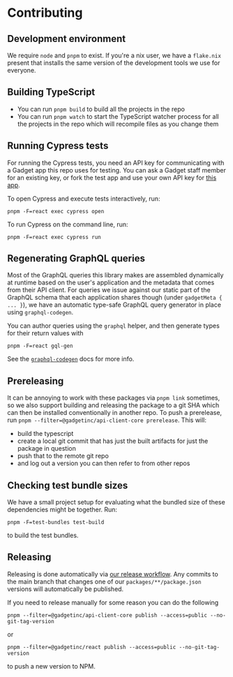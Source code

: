 # Contributing

## Development environment

We require `node` and `pnpm` to exist. If you're a nix user, we have a `flake.nix` present that installs the same version of the development tools we use for everyone.

## Building TypeScript

- You can run `pnpm build` to build all the projects in the repo
- You can run `pnpm watch` to start the TypeScript watcher process for all the projects in the repo which will recompile files as you change them

## Running Cypress tests

For running the Cypress tests, you need an API key for communicating with a Gadget app this repo uses for testing. You can ask a Gadget staff member for an existing key, or fork the test app and use your own API key for [this app](https://app.gadget.dev/auth/fork?domain=js-clients-test--development.gadget.app).

To open Cypress and execute tests interactively, run:

```react
pnpm -F=react exec cypress open
```

To run Cypress on the command line, run:

```react
pnpm -F=react exec cypress run
```

## Regenerating GraphQL queries

Most of the GraphQL queries this library makes are assembled dynamically at runtime based on the user's application and the metadata that comes from their API client. For queries we issue against our static part of the GraphQL schema that each application shares though (under `gadgetMeta { ... }`), we have an automatic type-safe GraphQL query generator in place using `graphql-codegen`.

You can author queries using the `graphql` helper, and then generate types for their return values with

```
pnpm -F=react gql-gen
```

See the [`graphql-codegen`](https://the-guild.dev/graphql/codegen/docs/guides/react-vue#writing-graphql-queries) docs for more info.

## Prereleasing

It can be annoying to work with these packages via `pnpm link` sometimes, so we also support building and releasing the package to a git SHA which can then be installed conventionally in another repo. To push a prerelease, run `pnpm --filter=@gadgetinc/api-client-core prerelease`. This will:

- build the typescript
- create a local git commit that has just the built artifacts for just the package in question
- push that to the remote git repo
- and log out a version you can then refer to from other repos

## Checking test bundle sizes

We have a small project setup for evaluating what the bundled size of these dependencies might be together. Run:

```shell
pnpm -F=test-bundles test-build
```

to build the test bundles.

## Releasing

Releasing is done automatically via [our release workflow](.github/workflows/release.yml). Any commits to the main branch that changes one of our `packages/**/package.json` versions will automatically be published.

If you need to release manually for some reason you can do the following

```
pnpm --filter=@gadgetinc/api-client-core publish --access=public --no-git-tag-version
```

or

```
pnpm --filter=@gadgetinc/react publish --access=public --no-git-tag-version
```

to push a new version to NPM.
